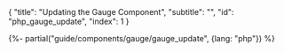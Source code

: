 <meta>
{
    "title": "Updating the Gauge Component",
    "subtitle": "",
    "id": "php_gauge_update",
    "index": 1
}
</meta>

{%- partial("guide/components/gauge/gauge_update", {lang: "php"}) %}